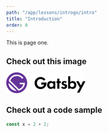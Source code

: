 ```yaml
---
path: "/app/lessons/introgo/intro"
title: "Introduction"
order: 0
---
```


This is page one.

## Check out this image

![Gatsby Logo](./images/logo.svg)

## Check out a code sample

```js
const x = 2 + 2;
```
